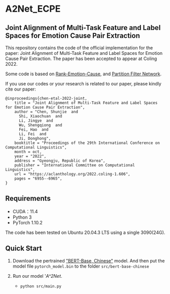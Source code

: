 # A2Net_ECPE

## Joint Alignment of Multi-Task Feature and Label Spaces for Emotion Cause Pair Extraction
This repository contains the code of the official implementation for the paper: Joint Alignment of Multi-Task Feature and Label Spaces for Emotion Cause Pair Extraction. The paper has been accepted to appear at Coling 2022.

Some code is based on [Rank-Emotion-Cause](https://github.com/Determined22/Rank-Emotion-Cause), and [Partition Filter Network](https://github.com/Coopercoppers/PFN).

If you use our codes or your research is related to our paper, please kindly cite our paper:

```
@inproceedings{chen-etal-2022-joint,
    title = "Joint Alignment of Multi-Task Feature and Label Spaces for Emotion Cause Pair Extraction",
    author = "Chen, Shunjie  and
      Shi, Xiaochuan  and
      Li, Jingye  and
      Wu, Shengqiong  and
      Fei, Hao  and
      Li, Fei  and
      Ji, Donghong",
    booktitle = "Proceedings of the 29th International Conference on Computational Linguistics",
    month = oct,
    year = "2022",
    address = "Gyeongju, Republic of Korea",
    publisher = "International Committee on Computational Linguistics",
    url = "https://aclanthology.org/2022.coling-1.606",
    pages = "6955--6965",
}

```

## Requirements
* CUDA：11.4
* Python 3
* PyTorch 1.10.2

The code has been tested on Ubuntu 20.04.3 LTS using a single 3090(24G).

## Quick Start
1. Download the pertrained ["BERT-Base, Chinese"](https://s3.amazonaws.com/models.huggingface.co/bert/bert-base-chinese.tar.gz) model. And then put the model file `pytorch_model.bin` to the folder `src/bert-base-chinese`

2. Run our model '*A^2Net*.
   - `python src/main.py`
